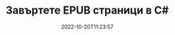 ---
############################# Static ############################
layout: "auto-gen-merger"
date: 2022-10-20T11:23:57
draft: false
otherformats: pdf xps tex

############################# Head ############################
head_title: "Завъртане на EPUB страници в C# – Завъртане на 90, 180, 270 ъгъл"
head_description: "Завъртете определени или всички страници на документ от файл EPUB под ъгъл на завъртане 90, 180, 270 с помощта на API за сливане на документи."

############################# Header ############################
title: "Завъртете EPUB страници в C#"
description: "Завъртете EPUB страници с няколко реда код на .NET."
bg_image: "https://cms.admin.containerize.com/templates/aspose/App_Themes/V3/images/bg/header1.png"
bg_overlay: false
button:
    enable: true
    icon: "fas fa-arrow-down"
    label: "Изтеглете безплатна пробна версия"
    link: "https://downloads.groupdocs.com/merger/net"

############################# SubMenu ############################
submenu:
    enable: true

    left:
        img_alt: "GroupDocs.Merger for .NET"
        image: "https://cms.admin.containerize.com/templates/groupdocs/images/product-logos/90x90-noborder/groupdocs-merger-net.png"
        product: "GroupDocs.Merger"
        platform: ".NET"

    middle:
        button:

            # button loop
            - link: "https://apireference.groupdocs.com/merger/net"
              text: "Справка за API"

            # button loop
            - link: "https://github.com/groupdocs-merger"
              text: "Примери за кодове"

            # button loop
            - link: "https://products.groupdocs.app/merger/family"
              text: "Демонстрации на живо"

            # button loop
            - link: "https://purchase.groupdocs.com/pricing/merger/net"
              text: "Ценообразуване"

    right:
        link_download: "https://downloads.groupdocs.com/merger"
        link_learn: "https://docs.groupdocs.com/merger/net"
        link_buy: "https://purchase.groupdocs.com"

############################# About ############################
about:
    enable: true
    title: "Относно API на GroupDocs.Merger for .NET"
    content: |
        [GroupDocs.Merger for .NET](/bg/merger/net/) предлага просто решение за безопасно обединяване и разделяне между широк набор от формати на документи, включително PDF, Microsoft Office (Word, Excel, PowerPoint , OneNote), OpenDocument, HTML, изображения и много други в приложенията на .NET. Като добавите само няколко реда от кода, изпълнете няколко операции с документи, като преместване, премахване, завъртане, размяна, извличане или промяна на ориентацията на страниците в документите. API за обединяване на документи също поддържа визуализация на страниците на документи като изображение за анализиране на структурата на документа, форматирането и съдържанието на страницата.
        
        GroupDocs.Merger API е правилният избор за корпоративни решения, които се нуждаят от функции за ротация на страницата на файла. Тези API се поддържат добре от всички основни операционни системи и платформи, включително .NET Framework, .NET Standard, .NET Core, Mono.

############################# Steps ############################
steps:
    enable: true
    title_left: "Завъртете EPUB файлови страници в .NET"
    content_left: |
        [GroupDocs.Merger for .NET](/bg/merger/net/) улеснява разработчиците на C# да завъртят някои конкретни или всички страници в EPUB файл на 90 , 180 или 270 ъгъл на завъртане чрез изпълнение на няколко лесни стъпки.
        
        * Инициализирайте **RotateOptions** с желания ъгъл на завъртане и номера на страници.
        * Създайте нов екземпляр на **Merger** и подайте пътя на изходния документ като параметър на конструктора.
        * Извикайте **RotatePages** и подайте обект **RotateOptions**.
        * Извикайте **Save** и посочете пътя към файла, за да запишете получения документ.

    title_right: "Системни изисквания"
    content_right: |
        API на GroupDocs.Merger for .NET се поддържат на всички основни платформи и операционни системи. Преди да изпълните кода по-долу, моля, уверете се, че имате следните предпоставки, инсталирани на вашата система.

        * Операционни системи: Microsoft Windows, Linux, MacOS
        * Среди за разработка: Visual Studio, Xamarin, MonoDevelop
        * Рамки: .NET Framework, .NET Standard, .NET Core, Mono
        * Изтеглете най-новата версия на GroupDocs.Merger for .NET от [NuGet](https://www.nuget.org/packages/groupdocs.merger)
         
    code: |
     {{% merger/additional-styles %}}
     {{< merger/code-merger title="Как да завъртате EPUB файлови страници с помощта на C# примерен код">}}

        ```csharp    
        // Завъртете EPUB файлови страници с помощта на GroupDocs.Merger API
        // Инициализирайте класа RotateOptions, за да посочите ъгъл на завъртане и номера на страници за завъртане
        RotateOptions rotateOptions = new RotateOptions(RotateMode.Rotate180, new int[] { 2, 3 });

        // Инстанциране на сливане с вход EPUB документ
        using (Merger merger = new Merger("input.epub"))
          {
            // Извикайте метода RotatePages и му предайте обекта RotateOptions
            merger.RotatePages(rotateOptions);
    
            // Извикайте метода Save и подайте желания път до файла, за да запазите изходния документ
            merger.Save("output.epub");
          }
        ```
     {{< /merger/code-merger >}}

############################# Demos ############################
demos:
    enable: true
    title: "Демонстрации на живо - Завъртете EPUB файлови страници онлайн"
    content: |
       Завъртете EPUB файлови страници точно сега, като посетите уебсайта [GroupDocs.Merger Live Demos](https://products.groupdocs.app/splitter/rotate-pages/epub).
       Демото на живо има следните предимства.
        
############################# About Formats ############################
about_formats:
    enable: true

############################# More Formats ############################
more_formats:
    enable: true
    title: "Завъртете страници на други формати на документи"
    content: |
        .NET документи API за сливане и разделяне за файлови формати и изображения. Завъртете някои от популярните файлови формати, както е посочено по-долу.

############################# Back to top ###############################
back_to_top:
    enable: true
---